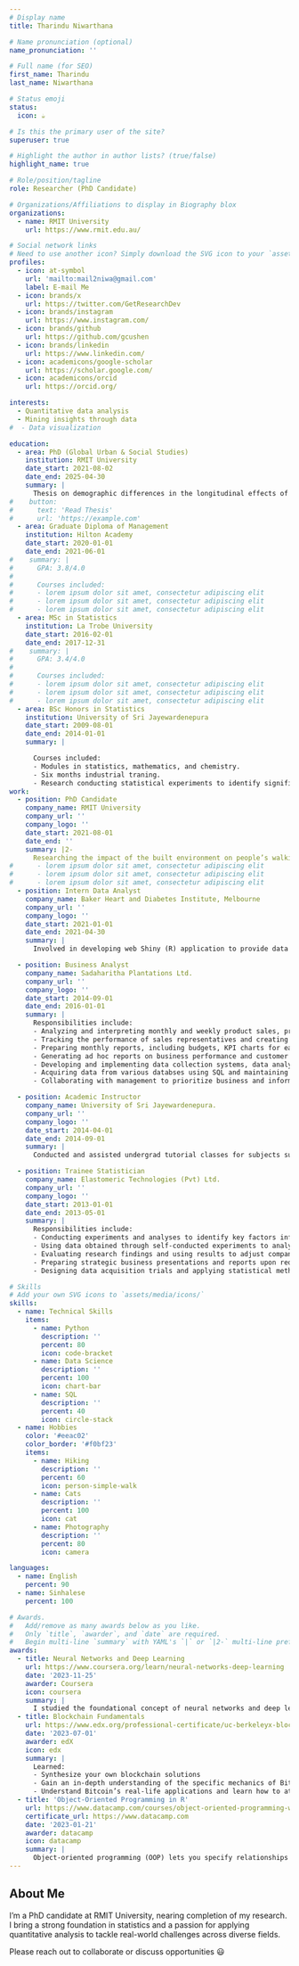 ```yaml
---
# Display name
title: Tharindu Niwarthana

# Name pronunciation (optional)
name_pronunciation: ''

# Full name (for SEO)
first_name: Tharindu
last_name: Niwarthana

# Status emoji
status:
  icon: ☕️

# Is this the primary user of the site?
superuser: true

# Highlight the author in author lists? (true/false)
highlight_name: true

# Role/position/tagline
role: Researcher (PhD Candidate)

# Organizations/Affiliations to display in Biography blox
organizations:
  - name: RMIT University
    url: https://www.rmit.edu.au/

# Social network links
# Need to use another icon? Simply download the SVG icon to your `assets/media/icons/` folder.
profiles:
  - icon: at-symbol
    url: 'mailto:mail2niwa@gmail.com'
    label: E-mail Me
  - icon: brands/x
    url: https://twitter.com/GetResearchDev
  - icon: brands/instagram
    url: https://www.instagram.com/
  - icon: brands/github
    url: https://github.com/gcushen
  - icon: brands/linkedin
    url: https://www.linkedin.com/
  - icon: academicons/google-scholar
    url: https://scholar.google.com/
  - icon: academicons/orcid
    url: https://orcid.org/

interests:
  - Quantitative data analysis
  - Mining insights through data
#  - Data visualization

education:
  - area: PhD (Global Urban & Social Studies)
    institution: RMIT University
    date_start: 2021-08-02
    date_end: 2025-04-30
    summary: |
      Thesis on demographic differences in the longitudinal effects of the built environment on walking behavior, supervised by [Dr. Lucy Gunn](https://www.rmit.edu.au/research/our-research/enabling-impact-platforms/researcher-stories/lucy-gunn), [Dr. Belen Zapata-Diomedi](https://www.rmit.edu.au/profiles/z/belen-zapata-diomedi), [Prof. Gavin Turrell](https://scholar.google.com.au/citations?user=s3BFl98AAAAJ&hl=en), and [Dr. Alysha De Livera](https://scholars.latrobe.edu.au/a2delivera). Four papers have been published in reputable Q1 journals.
#    button:
#      text: 'Read Thesis'
#      url: 'https://example.com'
  - area: Graduate Diploma of Management
    institution: Hilton Academy
    date_start: 2020-01-01
    date_end: 2021-06-01
#    summary: |
#      GPA: 3.8/4.0
#
#      Courses included:
#      - lorem ipsum dolor sit amet, consectetur adipiscing elit
#      - lorem ipsum dolor sit amet, consectetur adipiscing elit
#      - lorem ipsum dolor sit amet, consectetur adipiscing elit
  - area: MSc in Statistics
    institution: La Trobe University
    date_start: 2016-02-01
    date_end: 2017-12-31
#    summary: |
#      GPA: 3.4/4.0
#      
#      Courses included:
#      - lorem ipsum dolor sit amet, consectetur adipiscing elit
#      - lorem ipsum dolor sit amet, consectetur adipiscing elit
#      - lorem ipsum dolor sit amet, consectetur adipiscing elit
  - area: BSc Honors in Statistics
    institution: University of Sri Jayewardenepura
    date_start: 2009-08-01
    date_end: 2014-01-01
    summary: |

      Courses included:
      - Modules in statistics, mathematics, and chemistry.
      - Six months industrial traning.
      - Research conducting statistical experiments to identify significant factors that determine the physical properties of rubber gaskets.
work:
  - position: PhD Candidate
    company_name: RMIT University
    company_url: ''
    company_logo: ''
    date_start: 2021-08-01
    date_end: ''
    summary: |2-
      Researching the impact of the built environment on people’s walking behavior to inform policies that promote healthy neighborhoods and increase physical activity.
#      - lorem ipsum dolor sit amet, consectetur adipiscing elit
#      - lorem ipsum dolor sit amet, consectetur adipiscing elit
#      - lorem ipsum dolor sit amet, consectetur adipiscing elit
  - position: Intern Data Analyst
    company_name: Baker Heart and Diabetes Institute, Melbourne
    company_url: ''
    company_logo: ''
    date_start: 2021-01-01
    date_end: 2021-04-30
    summary: |
      Involved in developing web Shiny (R) application to provide data analysis and visualization. This application enable users to explore datasets dynamically and generate customized visual outputs.

  - position: Business Analyst
    company_name: Sadaharitha Plantations Ltd.
    company_url: ''
    company_logo: ''
    date_start: 2014-09-01
    date_end: 2016-01-01
    summary: |
      Responsibilities include:
      - Analyzing and interpreting monthly and weekly product sales, profits, and expenses using statistical techniques, and reporting findings to the board of directors.
      - Tracking the performance of sales representatives and creating visual representations of data.
      - Preparing monthly reports, including budgets, KPI charts for each department to monitor and compare, and a customer complaints register.
      - Generating ad hoc reports on business performance and customer analysis.
      - Developing and implementing data collection systems, data analytics, and other strategies to optimize statistical efficiency and quality.
      - Acquiring data from various databses using SQL and maintaining databases.
      - Collaborating with management to prioritize business and information needs.

  - position: Academic Instructor
    company_name: University of Sri Jayewardenepura.
    company_url: ''
    company_logo: ''
    date_start: 2014-04-01
    date_end: 2014-09-01
    summary: |
      Conducted and assisted undergrad tutorial classes for subjects such as Ms. Word, Ms. Excel, Access, SPSS, Java, C#, C++

  - position: Trainee Statistician
    company_name: Elastomeric Technologies (Pvt) Ltd.
    company_url: ''
    company_logo: ''
    date_start: 2013-01-01
    date_end: 2013-05-01
    summary: |
      Responsibilities include:
      - Conducting experiments and analyses to identify key factors influencing the physical properties of products and reporting findings to the technical manager.
      - Using data obtained through self-conducted experiments to analyze and determine the best settings for factor levels in production to achieve the desired physical properties of products.
      - Evaluating research findings and using results to adjust company policies and procedures.
      - Preparing strategic business presentations and reports upon request from the management team.
      - Designing data acquisition trials and applying statistical methods to make forecasts and provide projected figures.

# Skills
# Add your own SVG icons to `assets/media/icons/`
skills:
  - name: Technical Skills
    items:
      - name: Python
        description: ''
        percent: 80
        icon: code-bracket
      - name: Data Science
        description: ''
        percent: 100
        icon: chart-bar
      - name: SQL
        description: ''
        percent: 40
        icon: circle-stack
  - name: Hobbies
    color: '#eeac02'
    color_border: '#f0bf23'
    items:
      - name: Hiking
        description: ''
        percent: 60
        icon: person-simple-walk
      - name: Cats
        description: ''
        percent: 100
        icon: cat
      - name: Photography
        description: ''
        percent: 80
        icon: camera

languages:
  - name: English
    percent: 90
  - name: Sinhalese
    percent: 100

# Awards.
#   Add/remove as many awards below as you like.
#   Only `title`, `awarder`, and `date` are required.
#   Begin multi-line `summary` with YAML's `|` or `|2-` multi-line prefix and indent 2 spaces below.
awards:
  - title: Neural Networks and Deep Learning
    url: https://www.coursera.org/learn/neural-networks-deep-learning
    date: '2023-11-25'
    awarder: Coursera
    icon: coursera
    summary: |
      I studied the foundational concept of neural networks and deep learning. By the end, I was familiar with the significant technological trends driving the rise of deep learning; build, train, and apply fully connected deep neural networks; implement efficient (vectorized) neural networks; identify key parameters in a neural network’s architecture; and apply deep learning to your own applications.
  - title: Blockchain Fundamentals
    url: https://www.edx.org/professional-certificate/uc-berkeleyx-blockchain-fundamentals
    date: '2023-07-01'
    awarder: edX
    icon: edx
    summary: |
      Learned:
      - Synthesize your own blockchain solutions
      - Gain an in-depth understanding of the specific mechanics of Bitcoin
      - Understand Bitcoin’s real-life applications and learn how to attack and destroy Bitcoin, Ethereum, smart contracts and Dapps, and alternatives to Bitcoin’s Proof-of-Work consensus algorithm
  - title: 'Object-Oriented Programming in R'
    url: https://www.datacamp.com/courses/object-oriented-programming-with-s3-and-r6-in-r
    certificate_url: https://www.datacamp.com
    date: '2023-01-21'
    awarder: datacamp
    icon: datacamp
    summary: |
      Object-oriented programming (OOP) lets you specify relationships between functions and the objects that they can act on, helping you manage complexity in your code. This is an intermediate level course, providing an introduction to OOP, using the S3 and R6 systems. S3 is a great day-to-day R programming tool that simplifies some of the functions that you write. R6 is especially useful for industry-specific analyses, working with web APIs, and building GUIs.
---
```


## About Me

I’m a PhD candidate at RMIT University, nearing completion of my research. I bring a strong foundation in statistics and a passion for applying quantitative analysis to tackle real-world challenges across diverse fields.

Please reach out to collaborate or discuss opportunities 😃
